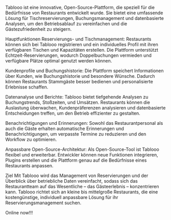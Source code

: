 Tablooo ist eine innovative, Open-Source-Plattform, die speziell für die Bedürfnisse von Restaurants entwickelt wurde. Sie bietet eine umfassende Lösung für Tischreservierungen, Buchungsmanagement und datenbasierte Analysen, um den Betriebsablauf zu vereinfachen und die Gästezufriedenheit zu steigern.

Hauptfunktionen
Reservierungs- und Tischmanagement: Restaurants können sich bei Tablooo registrieren und ein individuelles Profil mit ihren verfügbaren Tischen und Kapazitäten erstellen. Die Plattform unterstützt Echtzeit-Reservierungen, wodurch Doppelbuchungen vermieden und verfügbare Plätze optimal genutzt werden können.

Kundenprofile und Buchungshistorie: Die Plattform speichert Informationen über Kunden, wie Buchungshistorie und besondere Wünsche. Dadurch können Restaurants Stammgäste besser bedienen und personalisierte Erlebnisse schaffen.

Datenanalyse und Berichte: Tablooo bietet tiefgehende Analysen zu Buchungstrends, Stoßzeiten, und Umsätzen. Restaurants können die Auslastung überwachen, Kundenpräferenzen analysieren und datenbasierte Entscheidungen treffen, um den Betrieb effizienter zu gestalten.

Benachrichtigungen und Erinnerungen: Sowohl das Restaurantpersonal als auch die Gäste erhalten automatische Erinnerungen und Benachrichtigungen, um verpasste Termine zu reduzieren und den Workflow zu optimieren.

Anpassbare Open-Source-Architektur: Als Open-Source-Tool ist Tablooo flexibel und erweiterbar. Entwickler können neue Funktionen integrieren, Plugins erstellen und die Plattform genau auf die Bedürfnisse eines Restaurants anpassen.

Ziel
Mit Tablooo wird das Management von Reservierungen und der Überblick über betriebliche Daten vereinfacht, sodass sich das Restaurantteam auf das Wesentliche – das Gästeerlebnis – konzentrieren kann. Tablooo richtet sich an kleine bis mittelgroße Restaurants, die eine kostengünstige, individuell anpassbare Lösung für ihr Reservierungsmanagement suchen.




Online now!!!

